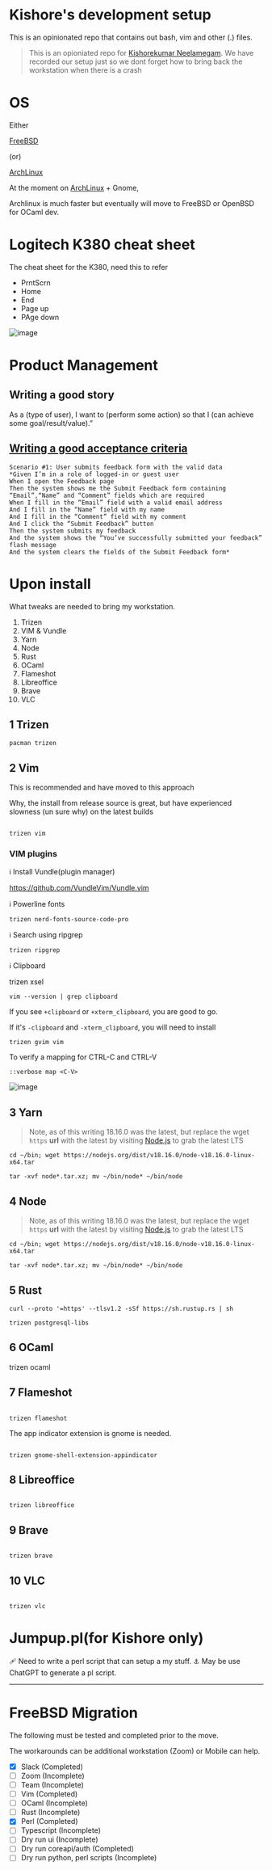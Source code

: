 # Kishore's development setup

This is an opinionated repo that contains out bash, vim and other (.) files. 

> This is an opioniated repo for [Kishorekumar Neelamegam](https://www.linkedin.com/in/kishorekumarneelamegam/?originalSubdomain=in).
> We have recorded our setup just so we dont forget how to bring back the workstation when there is a crash


# OS

Either

[FreeBSD](https://www.freebsd.org/) 

(or)

[ArchLinux](https://archlinux.org/)

At the moment on [ArchLinux](https://archlinux.org/) + Gnome, 

Archlinux is much faster but eventually will move to FreeBSD or OpenBSD for OCaml dev.

# Logitech K380 cheat sheet

The cheat sheet for the K380, need this to refer 

- PrntScrn
- Home
- End
- Page up
- PAge down

![image](https://user-images.githubusercontent.com/1402479/161395539-2b1ec230-97d1-4994-a394-af56070d3d2b.png)

# Product Management

## Writing a good story

As a (type of user), I want to (perform some action) so that I (can achieve some goal/result/value).”

## [Writing a good acceptance criteria](https://rubygarage.org/blog/clear-acceptance-criteria-and-why-its-important)

```
Scenario #1: User submits feedback form with the valid data
*Given I’m in a role of logged-in or guest user
When I open the Feedback page
Then the system shows me the Submit Feedback form containing “Email”,“Name” and “Comment” fields which are required
When I fill in the “Email” field with a valid email address
And I fill in the “Name” field with my name
And I fill in the “Comment” field with my comment
And I click the “Submit Feedback” button
Then the system submits my feedback
And the system shows the “You’ve successfully submitted your feedback” flash message
And the system clears the fields of the Submit Feedback form*
```


# Upon install

What tweaks are needed to bring my workstation.

1. Trizen
2. VIM & Vundle
3. Yarn
4. Node
5. Rust
6. OCaml
7. Flameshot
8. Libreoffice
9. Brave
10. VLC

## 1 Trizen



```
pacman trizen
```

## 2 Vim

This is recommended and have moved to this approach

Why, the install from release source is great, but have experienced slowness (un sure why) on the latest builds

```

trizen vim

```

### VIM plugins

ℹ️ Install Vundle(plugin manager)

https://github.com/VundleVim/Vundle.vim

ℹ️ Powerline fonts

```
trizen nerd-fonts-source-code-pro
```

ℹ️ Search using ripgrep

```
trizen ripgrep
```

ℹ️ Clipboard

trizen xsel

```
vim --version | grep clipboard
```

If you see `+clipboard` or `+xterm_clipboard`, you are good to go. 

If it's `-clipboard` and `-xterm_clipboard`, 
you will need to install

```
trizen gvim vim
```

To verify a mapping for CTRL-C and CTRL-V

```
::verbose map <C-V>

```
![image](https://github.com/kishoreneelamegam/dotfiles/assets/1402479/8630d6c4-1108-482d-a49d-0c489b2088d2)

## 3 Yarn

> Note, as of this writing 18.16.0 was  the latest, but replace the wget `https` **url** with the latest by visiting [Node.js](https://nodejs.org) to grab the latest LTS

```
cd ~/bin; wget https://nodejs.org/dist/v18.16.0/node-v18.16.0-linux-x64.tar

tar -xvf node*.tar.xz; mv ~/bin/node* ~/bin/node

```

## 4 Node

> Note, as of this writing 18.16.0 was  the latest, but replace the wget `https` **url** with the latest by visiting [Node.js](https://nodejs.org) to grab the latest LTS

```
cd ~/bin; wget https://nodejs.org/dist/v18.16.0/node-v18.16.0-linux-x64.tar

tar -xvf node*.tar.xz; mv ~/bin/node* ~/bin/node

```

## 5 Rust

```
curl --proto '=https' --tlsv1.2 -sSf https://sh.rustup.rs | sh

trizen postgresql-libs

```

## 6 OCaml

trizen ocaml

## 7 Flameshot

```

trizen flameshot

```

The app indicator extension is gnome is needed. 

```

trizen gnome-shell-extension-appindicator

```

## 8 Libreoffice

```

trizen libreoffice

```

## 9 Brave

```

trizen brave

```
## 10 VLC

```

trizen vlc

```

# Jumpup.pl(for Kishore only)

🩹 Need to write a perl script that can setup a my stuff.
⚓ May be use ChatGPT to generate a pl script.


---

# FreeBSD Migration

The following must be tested and completed prior to the move.

The workarounds can be additional workstation (Zoom) or Mobile can help.

- [x] Slack (Completed)
- [ ] Zoom (Incomplete)
- [ ] Team (Incomplete)
- [ ] Vim (Completed)
- [ ] OCaml (Incomplete)
- [ ] Rust (Incomplete)
- [x] Perl (Completed)
- [ ] Typescript (Incomplete)
- [ ] Dry run ui (Incomplete)
- [ ] Dry run coreapi/auth (Completed)
- [ ] Dry run python, perl scripts (Incomplete)

